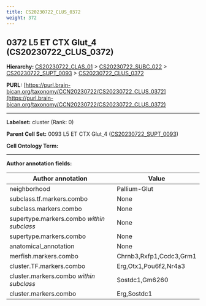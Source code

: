 ```yaml
---
title: CS20230722_CLUS_0372
weight: 372
---
```

## 0372 L5 ET CTX Glut_4 (CS20230722_CLUS_0372)
<b>Hierarchy: </b>
[CS20230722_CLAS_01](../CS20230722_CLAS_01) >
[CS20230722_SUBC_022](../CS20230722_SUBC_022) >
[CS20230722_SUPT_0093](../CS20230722_SUPT_0093) >
[CS20230722_CLUS_0372](../CS20230722_CLUS_0372)

**PURL:** [https://purl.brain-bican.org/taxonomy/CCN20230722/CS20230722_CLUS_0372](https://purl.brain-bican.org/taxonomy/CCN20230722/CS20230722_CLUS_0372)

---


**Labelset:** cluster (Rank: 0)

**Parent Cell Set:** 0093 L5 ET CTX Glut_4 ([CS20230722_SUPT_0093](../CS20230722_SUPT_0093))



**Cell Ontology Term:** 

[MARKER GENES.]: #


---

[TRANSFERRED ANNOTATIONS.]: #


[AUTHOR ANNOTATION FIELDS.]: #


**Author annotation fields:**

| Author annotation | Value |
|-------------------|-------|
|neighborhood|Pallium-Glut|
|subclass.tf.markers.combo|None|
|subclass.markers.combo|None|
|supertype.markers.combo _within subclass_|None|
|supertype.markers.combo|None|
|anatomical_annotation|None|
|merfish.markers.combo|Chrnb3,Rxfp1,Ccdc3,Grm1|
|cluster.TF.markers.combo|Erg,Otx1,Pou6f2,Nr4a3|
|cluster.markers.combo _within subclass_|Sostdc1,Gm6260|
|cluster.markers.combo|Erg,Sostdc1|
